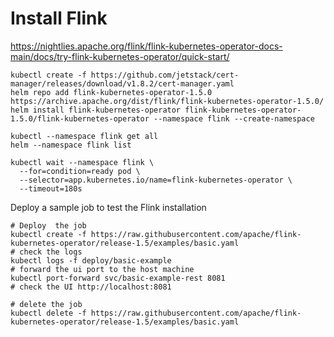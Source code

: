 
# Install Flink

https://nightlies.apache.org/flink/flink-kubernetes-operator-docs-main/docs/try-flink-kubernetes-operator/quick-start/

```shell
kubectl create -f https://github.com/jetstack/cert-manager/releases/download/v1.8.2/cert-manager.yaml
helm repo add flink-kubernetes-operator-1.5.0 https://archive.apache.org/dist/flink/flink-kubernetes-operator-1.5.0/
helm install flink-kubernetes-operator flink-kubernetes-operator-1.5.0/flink-kubernetes-operator --namespace flink --create-namespace

kubectl --namespace flink get all
helm --namespace flink list

kubectl wait --namespace flink \
  --for=condition=ready pod \
  --selector=app.kubernetes.io/name=flink-kubernetes-operator \
  --timeout=180s
```

Deploy a sample job to test the Flink installation

```shell
# Deploy  the job
kubectl create -f https://raw.githubusercontent.com/apache/flink-kubernetes-operator/release-1.5/examples/basic.yaml
# check the logs
kubectl logs -f deploy/basic-example
# forward the ui port to the host machine
kubectl port-forward svc/basic-example-rest 8081
# check the UI http://localhost:8081

# delete the job
kubectl delete -f https://raw.githubusercontent.com/apache/flink-kubernetes-operator/release-1.5/examples/basic.yaml
```

